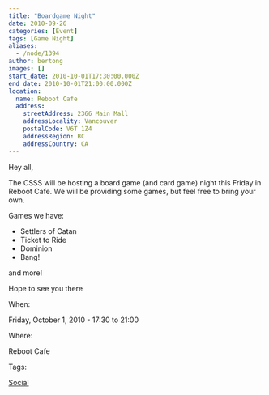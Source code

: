 ```yaml
---
title: "Boardgame Night"
date: 2010-09-26
categories: [Event]
tags: [Game Night]
aliases:
  - /node/1394
author: bertong
images: []
start_date: 2010-10-01T17:30:00.000Z
end_date: 2010-10-01T21:00:00.000Z
location:
  name: Reboot Cafe
  address:
    streetAddress: 2366 Main Mall
    addressLocality: Vancouver
    postalCode: V6T 1Z4
    addressRegion: BC
    addressCountry: CA
---
```


Hey all,

The CSSS will be hosting a board game (and card game) night this Friday in Reboot Cafe.
We will be providing some games, but feel free to bring your own.

Games we have:

- Settlers of Catan
- Ticket to Ride
- Dominion
- Bang!

and more!

Hope to see you there

When: 

Friday, October 1, 2010 - 17:30 to 21:00

Where: 

Reboot Cafe

Tags: 

[Social](/social)
